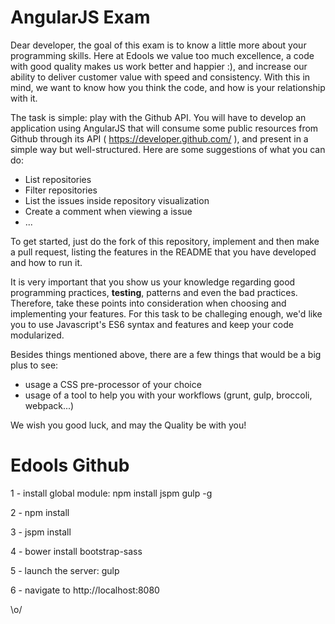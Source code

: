 AngularJS Exam
==============

Dear developer, the goal of this exam is to know a little more about your programming skills. Here at Edools we value too much excellence, a code with good quality makes us work better and happier :), and increase our ability to deliver customer value with speed and consistency. With this in mind, we want to know how you think the code, and how is your relationship with it.

The task is simple: play with the Github API. You will have to develop an application using AngularJS that will consume some public resources from Github through its API ( https://developer.github.com/ ), and present in a simple way but well-structured. Here are some suggestions of what you can do:

- List repositories
- Filter repositories
- List the issues inside repository visualization
- Create a comment when viewing a issue
- ...

To get started, just do the fork of this repository, implement and then make a pull request, listing the features in the README that you have developed and how to run it.

It is very important that you show us your knowledge regarding good programming practices, **testing**, patterns and even the bad practices. Therefore, take these points into consideration when choosing and implementing your features. For this task to be challeging enough, we'd like you to use Javascript's ES6 syntax and features and keep your code modularized.

Besides things mentioned above, there are a few things that would be a big plus to see:

- usage a CSS pre-processor of your choice
- usage of a tool to help you with your workflows (grunt, gulp, broccoli, webpack...)

We wish you good luck, and may the Quality be with you!

Edools Github
==============

1 - install global module: npm install jspm gulp -g

2 - npm install

3 - jspm install

4 - bower install bootstrap-sass

5 - launch the server: gulp

6 - navigate to http://localhost:8080

\o/
